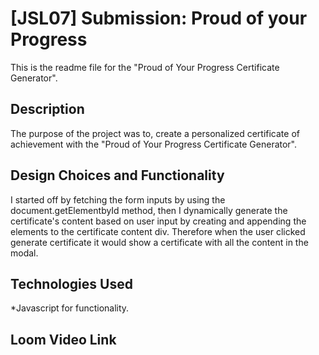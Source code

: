# [JSL07] Submission: Proud of your Progress

This is the readme file for the "Proud of Your Progress Certificate Generator".

## Description

The purpose of the project was to, create a personalized certificate of achievement with the "Proud of Your Progress Certificate Generator".

## Design Choices and Functionality

I started off by fetching the form inputs by using the document.getElementbyId method, then I dynamically generate the certificate's content based on user input by creating and appending the elements to the certificate content div. Therefore when the user clicked generate certificate it would show a certificate with all the content in the modal.

## Technologies Used

\*Javascript for functionality.

## Loom Video Link
